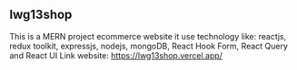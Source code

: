 
## lwg13shop 

This is a MERN project ecommerce website it use technology like: reactjs, redux toolkit, expressjs, nodejs, mongoDB, React Hook Form, React Query and React UI
Link website: https://lwg13shop.vercel.app/

